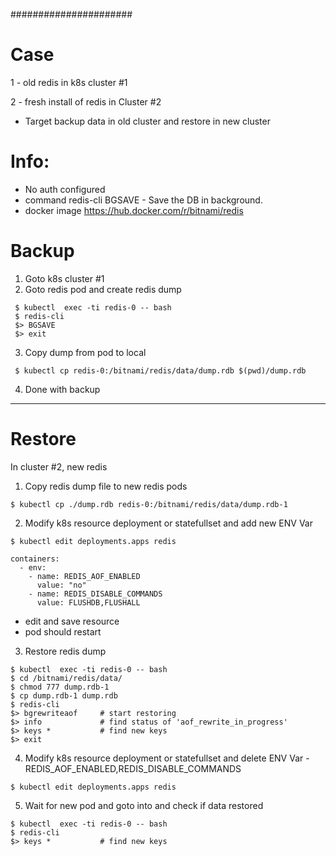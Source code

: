######################

# Case 

1 - old redis in k8s cluster #1

2 - fresh install of redis in Cluster #2


- Target backup data in old cluster and restore in new cluster


# Info:
- No auth configured
- command redis-cli BGSAVE - Save the DB in background.
- docker image https://hub.docker.com/r/bitnami/redis
 


# Backup
1. Goto k8s cluster #1
2. Goto redis pod and create redis dump

>>>
     $ kubectl  exec -ti redis-0 -- bash
     $ redis-cli
     $> BGSAVE
     $> exit
>>>

3. Copy dump from pod to local
>>>
     $ kubectl cp redis-0:/bitnami/redis/data/dump.rdb $(pwd)/dump.rdb
>>>
4. Done with backup


---

# Restore 
In cluster #2, new redis

1. Copy redis dump file to new redis pods
>>>
    $ kubectl cp ./dump.rdb redis-0:/bitnami/redis/data/dump.rdb-1
>>>  

2. Modify k8s resource deployment or statefullset  and add new ENV Var
>>>
    $ kubectl edit deployments.apps redis
>>>
    containers:
      - env:
        - name: REDIS_AOF_ENABLED
          value: "no"
        - name: REDIS_DISABLE_COMMANDS
          value: FLUSHDB,FLUSHALL
>>>
- edit and save resource
- pod should restart

3. Restore redis dump
>>>
    $ kubectl  exec -ti redis-0 -- bash
    $ cd /bitnami/redis/data/
    $ chmod 777 dump.rdb-1
    $ cp dump.rdb-1 dump.rdb
    $ redis-cli
    $> bgrewriteaof     # start restoring
    $> info             # find status of 'aof_rewrite_in_progress'
    $> keys *           # find new keys
    $> exit
>>>

4. Modify k8s resource deployment or statefullset and delete ENV Var - REDIS_AOF_ENABLED,REDIS_DISABLE_COMMANDS
>>>
    $ kubectl edit deployments.apps redis
>>>    

5. Wait for new pod and goto into and check if data restored
>>>
    $ kubectl  exec -ti redis-0 -- bash
    $ redis-cli
    $> keys *           # find new keys
>>>
 
